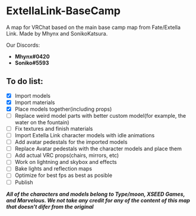 # ExtellaLink-BaseCamp
A map for VRChat based on the main base camp map from Fate/Extella Link. Made by Mhynx and SonikoKatsura.

Our Discords:
 - **Mhynx#0420**
 - **Soniko#5593**

## To do list:

- [x] Import models
- [x] Import materials
- [x] Place models together(including props)
- [ ] Replace weird model parts with better custom model(for example, the water on the fountain)
- [ ] Fix textures and finish materials
- [ ] Import Extella Link character models with idle animations
- [ ] Add avatar pedestals for the imported models
- [ ] Replace Avatar pedestals with the character models and place them
- [ ] Add actual VRC props(chairs, mirrors, etc)
- [ ] Work on lightning and skybox and effects
- [ ] Bake lights and reflection maps
- [ ] Optimize for best fps as best as posible
- [ ] Publish

**_All of the characters and models belong to Type/moon, XSEED Games, and Marvelous. We not take any credit for any of the content of this map that doesn't difer from the original_**
